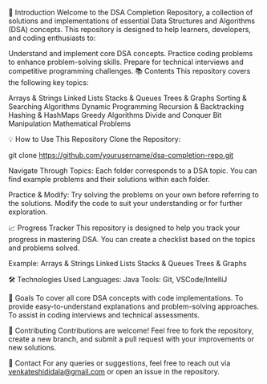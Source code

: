 
🚀 Introduction
Welcome to the DSA Completion Repository, a collection of solutions and implementations of essential Data Structures and Algorithms (DSA) concepts. This repository is designed to help learners, developers, and coding enthusiasts to:

Understand and implement core DSA concepts.
Practice coding problems to enhance problem-solving skills.
Prepare for technical interviews and competitive programming challenges.
📚 Contents
This repository covers the following key topics:

Arrays & Strings
Linked Lists
Stacks & Queues
Trees & Graphs
Sorting & Searching Algorithms
Dynamic Programming
Recursion & Backtracking
Hashing & HashMaps
Greedy Algorithms
Divide and Conquer
Bit Manipulation
Mathematical Problems


💡 How to Use This Repository
Clone the Repository:

git clone https://github.com/yourusername/dsa-completion-repo.git

Navigate Through Topics: Each folder corresponds to a DSA topic. You can find example problems and their solutions within each folder.

Practice & Modify: Try solving the problems on your own before referring to the solutions. Modify the code to suit your understanding or for further exploration.

📈 Progress Tracker
This repository is designed to help you track your progress in mastering DSA. You can create a checklist based on the topics and problems solved.

Example:
 Arrays & Strings
 Linked Lists
 Stacks & Queues
 Trees & Graphs
 
🛠️ Technologies Used
Languages: Java
Tools: Git, VSCode/IntelliJ

🎯 Goals
To cover all core DSA concepts with code implementations.
To provide easy-to-understand explanations and problem-solving approaches.
To assist in coding interviews and technical assessments.

🤝 Contributing
Contributions are welcome! Feel free to fork the repository, create a new branch, and submit a pull request with your improvements or new solutions.

📧 Contact
For any queries or suggestions, feel free to reach out via venkateshididala@gmail.com or open an issue in the repository.

